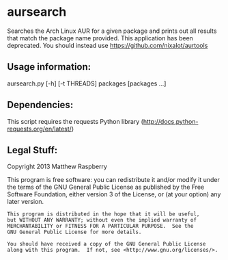 aursearch
======

Searches the Arch Linux AUR for a given package and prints out all results that match the package name provided. This application has been deprecated. You should instead use https://github.com/nixalot/aurtools 

Usage information:
------------------
aursearch.py [-h] [-t THREADS] packages [packages ...]
                        
Dependencies:
-------------
This script requires the requests Python library (http://docs.python-requests.org/en/latest/)

Legal Stuff:
------------
Copyright 2013 Matthew Raspberry

This program is free software: you can redistribute it and/or modify
    it under the terms of the GNU General Public License as published by
    the Free Software Foundation, either version 3 of the License, or
    (at your option) any later version.
    
    This program is distributed in the hope that it will be useful,
    but WITHOUT ANY WARRANTY; without even the implied warranty of
    MERCHANTABILITY or FITNESS FOR A PARTICULAR PURPOSE.  See the
    GNU General Public License for more details.
    
    You should have received a copy of the GNU General Public License
    along with this program.  If not, see <http://www.gnu.org/licenses/>.


